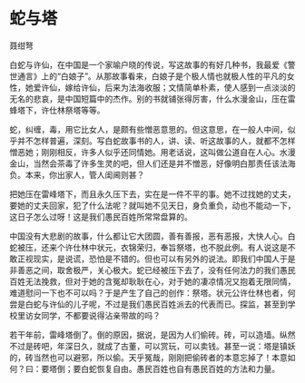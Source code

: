 # 蛇与塔
聂绀弩 

白蛇与许仙，在中国是一个家喻户晓的传说，写这故事的有好几种书，我最爱《警世通言》上的“白娘子”。从那故事看来，白娘子是个极人情也就极人性的平凡的女性，她爱许仙，嫁给许仙，后来为法海收服；文情简单朴素，使人感到一点淡淡的无名的悲哀，是中国短篇中的杰作。别的书就铺张得厉害，什么水漫金山，压在雷蜂塔下，许仕林祭塔等等。

蛇，纠缠，毒，用它比女人，是颇有些憎恶意思的。但这意思，在一般人中间，似乎并不怎样普遍，深刻。写白蛇故事书的人，讲、读、听这故事的人，就都不怎样憎恶她；刚刚相反，许多人似乎还同情她。用老话说，这叫做公道自在人心。水漫金山，当然会茶毒了许多生灵的吧，但人们还是并不憎恶，好像明白那责任该法海负。本来，你出家人，管人闺阃则甚？

把她压在雷峰塔下，而且永久压下去，实在是一件不平的事。她不过找她的丈夫，要她的丈夫回家，犯了什么法呢？就叫她不见天日，身负重负，动也不能动一下，这日子怎么过呀！这是我们愚民百姓所常常盘算的。

中国没有大悲剧的故事，什么都让它大团圆，善有善报，恶有恶报，大快人心。白蛇被压，还来个许仕林中状元，衣锦荣归，奉旨祭塔，也不脱此例。有人说这是不敢正视现实，是说谎，恐怕是不错的。但也可以有另外的说法。即我们中国人于是非善恶之间，取舍极严，关心极大。蛇已经被压下去了，没有任何法力的我们愚民百姓无法挽救，但对于她的含冤却耿耿在心，对于她的凄凉情况又抱着无限同情，难道慰问一下也不可以吗？于是产生了自己的创作：祭塔。状元公许仕林也者，何尝是白蛇与许仙的儿子呢，不过是我们愚民百姓派去的代表而已。探监，甚至到学校里访女同学，不都要说得沾亲带故的吗？

若干年前，雷峰塔倒了。倒的原因，据说，是因为人们偷砖。砖，可以造墙。纵然不过是砖吧，年深日久，就成了古董，可以赏玩，可以卖钱。甚至一说：塔是镇妖的，砖当然也可以避邪，所以偷。天乎冤哉，刚刚把偷砖者的本意忘掉了！本意如何？曰：要塔倒；要白蛇恢复自由。愚民百姓也自有愚民百姓的方法和力量。

